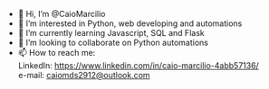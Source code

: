 - 👋 Hi, I’m @CaioMarcilio
- 👀 I’m interested in Python, web developing and automations
- 🌱 I’m currently learning Javascript, SQL and Flask
- 💞️ I’m looking to collaborate on Python automations
- 📫 How to reach me:<br />
LinkedIn: https://www.linkedin.com/in/caio-marcilio-4abb57136/<br />
e-mail: caiomds2912@outlook.com<br />

<!---
CaioMarcilio/CaioMarcilio is a ✨ special ✨ repository because its `README.md` (this file) appears on your GitHub profile.
You can click the Preview link to take a look at your changes.
--->
